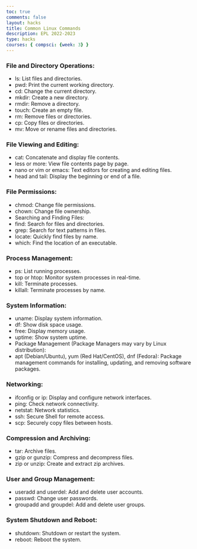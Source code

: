 ```yaml
---
toc: true
comments: false
layout: hacks
title: Common Linux Commands
description: EPL 2022-2023
type: hacks
courses: { compsci: {week: 3} }
---
```

### File and Directory Operations:
- ls: List files and directories.
- pwd: Print the current working directory.
- cd: Change the current directory.
- mkdir: Create a new directory.
- rmdir: Remove a directory.
- touch: Create an empty file.
- rm: Remove files or directories.
- cp: Copy files or directories.
- mv: Move or rename files and directories.
### File Viewing and Editing:
- cat: Concatenate and display file contents.
- less or more: View file contents page by page.
- nano or vim or emacs: Text editors for creating and editing files.
- head and tail: Display the beginning or end of a file.
### File Permissions:
- chmod: Change file permissions.
- chown: Change file ownership.
- Searching and Finding Files:
- find: Search for files and directories.
- grep: Search for text patterns in files.
- locate: Quickly find files by name.
- which: Find the location of an executable.
### Process Management:
- ps: List running processes.
- top or htop: Monitor system processes in real-time.
- kill: Terminate processes.
- killall: Terminate processes by name.
### System Information:
- uname: Display system information.
- df: Show disk space usage.
- free: Display memory usage.
- uptime: Show system uptime.
- Package Management (Package Managers may vary by Linux distribution):
- apt (Debian/Ubuntu), yum (Red Hat/CentOS), dnf (Fedora): Package management commands for installing, updating, and removing software packages.
### Networking:
- ifconfig or ip: Display and configure network interfaces.
- ping: Check network connectivity.
- netstat: Network statistics.
- ssh: Secure Shell for remote access.
- scp: Securely copy files between hosts.
### Compression and Archiving:
- tar: Archive files.
- gzip or gunzip: Compress and decompress files.
- zip or unzip: Create and extract zip archives.
### User and Group Management:
- useradd and userdel: Add and delete user accounts.
- passwd: Change user passwords.
- groupadd and groupdel: Add and delete user groups.
### System Shutdown and Reboot:
- shutdown: Shutdown or restart the system.
- reboot: Reboot the system.